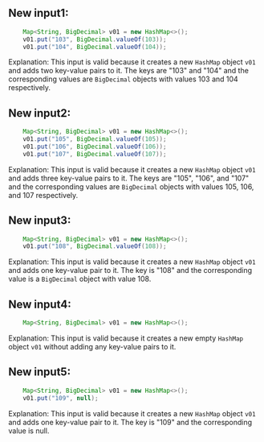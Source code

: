## New input1:
```java
    Map<String, BigDecimal> v01 = new HashMap<>();
    v01.put("103", BigDecimal.valueOf(103));
    v01.put("104", BigDecimal.valueOf(104));
```
Explanation: This input is valid because it creates a new `HashMap` object `v01` and adds two key-value pairs to it. The keys are "103" and "104" and the corresponding values are `BigDecimal` objects with values 103 and 104 respectively.

## New input2:
```java
    Map<String, BigDecimal> v01 = new HashMap<>();
    v01.put("105", BigDecimal.valueOf(105));
    v01.put("106", BigDecimal.valueOf(106));
    v01.put("107", BigDecimal.valueOf(107));
```
Explanation: This input is valid because it creates a new `HashMap` object `v01` and adds three key-value pairs to it. The keys are "105", "106", and "107" and the corresponding values are `BigDecimal` objects with values 105, 106, and 107 respectively.

## New input3:
```java
    Map<String, BigDecimal> v01 = new HashMap<>();
    v01.put("108", BigDecimal.valueOf(108));
```
Explanation: This input is valid because it creates a new `HashMap` object `v01` and adds one key-value pair to it. The key is "108" and the corresponding value is a `BigDecimal` object with value 108.

## New input4:
```java
    Map<String, BigDecimal> v01 = new HashMap<>();
```
Explanation: This input is valid because it creates a new empty `HashMap` object `v01` without adding any key-value pairs to it.

## New input5:
```java
    Map<String, BigDecimal> v01 = new HashMap<>();
    v01.put("109", null);
```
Explanation: This input is valid because it creates a new `HashMap` object `v01` and adds one key-value pair to it. The key is "109" and the corresponding value is null.